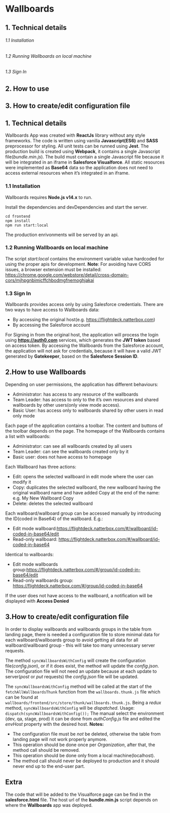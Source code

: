 
# Wallboards
## 1. Technical details
###### 1.1 Installation
###### 1.2 Running Wallboards on local machine
###### 1.3 Sign In
## 2. How to use
## 3. How to create/edit configuration file

## 1. Technical details
Wallboards App was created with **ReactJs** library without any style frameworks.
The code is written using vanilla **Javascript(ES6)** and **SASS** preprocessor for styling.
All unit tests can be runned using **Jest**.
The production build is created using **Webpack**, it contains a single Javascript file(*bundle.min.js*). The build must contain a single Javascript file because it will be integrated in an iframe in **Salesforce Visualforce**.
All static resources were implemented as **Base64** data so the application does not need to access external resources when it’s integrated in an iframe.

### 1.1 Installation
Wallboards requires **Node.js v14.x** to run.

Install the dependencies and devDependencies and start the server.
```
cd frontend
npm install
npm run start:local
```
The production enrivonments will be served by an api.

### 1.2 Running Wallboards on local machine
The script *start:local* contains the environment variable value hardcoded for using the proper apis for development.
**Note**: For avoiding have CORS issues, a browser extension must be installed: https://chrome.google.com/webstore/detail/cross-domain-cors/mjhpgnbimicffchbodmgfnemoghjakai

### 1.3 Sign In
Wallboards provides access only by using Salesforce credentials.
There are two ways to have access to Wallboards data:
- By accessing the original host(e.g. https://flightdeck.natterbox.com)
- By accessing the Salesforce account

 For Signing in from the original host, the application will process the login using **https://auth0.com** services, which generates the **JWT token** based on access token.
 By accessing the Wallboards from the Salesforce account, the application will not ask for credentials, because it will have a valid JWT generated by **Gatekeeper**, based on the **Salesforce Session ID**.

## 2.How to use Wallboards
Depending on user permissions, the application has different behaviours:
- Administrator: has access to any resource of the wallboards
- Team Leader: has access to only to the it’s own resources and shared wallboards by other users(only view mode access).
- Basic User: has access only to wallboards shared by other users in read only mode

Each page of the application contains a toolbar. The content and buttons of the toolbar depends on the page.
The homepage of the Wallboards contains a list with wallboards:
- Administrator: can see all wallboards created by all users
- Team Leader: can see the wallboards created only by it
- Basic user: does not have access to homepage

Each Wallboard has three actions:
- Edit: opens the selected wallboard in edit mode where the user can modify it
- Copy: duplicates the selected wallboard, the new wallboard having the original wallboard name and have added Copy at the end of the name: e.g. My New Wallboard Copy
- Delete: deletes the selected wallboard

Each wallboard/wallboard group can be accessed manually by introducing the ID(coded in Base64) of the wallboard.
E.g.:
- Edit mode wallboard:https://flightdeck.natterbox.com/#/wallboard/id-coded-in-base64/edit
- Read-only wallboard: https://flightdeck.natterbox.com/#/wallboard/id-coded-in-base64

Identical to wallboards:
- Edit mode wallboards group:https://flightdeck.natterbox.com/#/group/id-coded-in-base64/edit
- Read-only wallboards group: https://flightdeck.natterbox.com/#/group/id-coded-in-base64

If the user does not have access to the wallboard, a notification will be displayed with **Access Denied**





## 3.How to create/edit configuration file
In order to display wallboards and wallboards groups in the table from landing page, there is needed a configuration file to store minimal data for each wallboard/wallboards group to avoid getting all data for all wallboard/wallboard group - this will take too many unnecessary server requests.

The method ```syncWallboardsWithConfig``` will create the configuration file(*config.json*), or if it does exist, the method will update the *config.json*.
The configuration file will not need an update because at each update to server(*post* or *put* requests) the *config.json* file will be updated.

The ```syncWallboardsWithConfig``` method will be called at the start of the ```fetchAllWallboardsThunk``` function from the ```wallboards.thunk.js``` file which can be found  at ```wallboards/frontend/src/store/thunk/wallboards.thunk.js```.
Being a *redux* method, ```syncWallboardsWithConfig``` will be *dispatched*.
Usage:
```dispatch(syncWallboardsWithConfig());```
The manual select the environment (dev, qa, stage, prod) it can be done from *authConfig.js* file and edited the *envHost* property with the desired host.
**Notes:**
- The configuration file must be *not* be deleted, otherwise the table from landing page will not work properly anymore.
- This operation should be done once per *Organization*, after that, the method call should be removed.
- This operation should be done only from a local machine(localhost).
- The method call should never be deployed to production and it should never end up to the end-user part.
## Extra
The code that will be added to the Visualforce page can be find in the **salesforce.html** file.
The host url of the **bundle.min.js** script depends on where the **Wallboards** app was deployed.